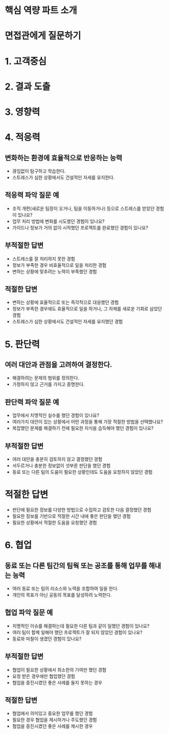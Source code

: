 # 핵심 역량 파트 소개

# 면접관에게 질문하기



# 1. 고객중심

# 2. 결과 도출

# 3. 영향력

# 4. 적응력

## 변화하는 환경에 효율적으로 반응하는 능력

- 끊임없이 탐구하고 학습한다.
- 스트레스가 심한 상황에서도 건설적인 자세를 유지한다.



## 적응력 파악 질문 예

- 조직 개편(새로운 팀장이 오거나, 팀을 이동하거나) 등으로 스트레스를 받았던 경험이 있나요?
- 업무 처리 방법에 변화를 시도했던 경험이 있나요?
- 가이드나 정보가 거의 없이 시작했던 프로젝트를 완료했던 경험이 있나요?



## 부적절한 답변

- 스트레스를 잘 처리하지 못한 경험
- 정보가 부족한 경우 비효율적으로 일을 처리한 경험
- 변하는 상황에 맞추려는 노력이 부족했던 경험



## 적절한 답변

- 변하는 상황에 효율적으로 또는 즉각적으로 대응했던 경험
- 정보가 부족한 경우에도 효율적으로 일을 하거나, 그 자체를 새로운 기회로 삼았던 경험
- 스트레스가 심한 상황에서도 건설적인 자세를 유지했던 경험



# 5. 판단력

## 여러 대안과 관점을 고려하여 결정한다.

- 해결하려는 문제의 범위를 정의한다.
- 가정하지 않고 근거를 가지고 증명한다.



## 판단력 파악 질문 예

- 업무에서 치명적인 실수를 했던 경험이 있나요?
- 여러가지 대안이 있는 상황에서 어떤 과정을 통해 가장 적절한 방법을 선택했나요?
- 복잡했던 문제를 해결하기 전에 필요한 지식을 습득해야 했던 경험이 있나요?



## 부적절한 답변

- 여러 대안을 충분히 검토하지 않고 결정했던 경험
- 서두르거나 충분한 정보없이 섯부른 판단을 했던 경험
- 동료 또는 다른 팀의 도움이 필요한 상황인데도 도움을 요청하지 않았던 경험



# 적절한 답변

- 판단에 필요한 정보를 다양한 방법으로 수집하고 검토한 다음 결정했던 경험
- 필요한 정보를 기반으로 적절한 시간 내에 좋은 판단을 했던 경험
- 필요한 상황에서 적절한 도움을 요청했던 경험



# 6. 협업

## 동료 또는 다른 팀간의 팀웍 또는 공조를 통해 업무를 해내는 능력

- 여러 동료 또는 팀의 리소스와 노력을 조합하여 일을 한다.
- 개인의 목표가 아닌 공동의 목표를 달성하려 노력한다.



## 협업 파악 질문 예

- 치명적인 이슈를 해결하는데 필요한 다른 팀과 같이 일했던 경험이 있나요?
- 여러 팀이 함께 일해야 했던 프로젝트가 잘 되지 않았던 경험이 있나요?
- 동료와 마찰이 생겼던 경험이 있나요?



## 부적절한 답변

- 협업이 필요한 상황에서 최소한의 기여만 했던 경험
- 요청 받은 경우에만 협업했던 경험
- 협업을 증진시켰던 좋은 사례를 들지 못하는 경우



## 적절한 답변

- 협업에서 의미있고 중요한 업무를 했던 경험
- 필요한 경우 협업을 제시하거나 주도했던 경험
- 협업을 증진시켰던 좋은 사례를 제시한 경우